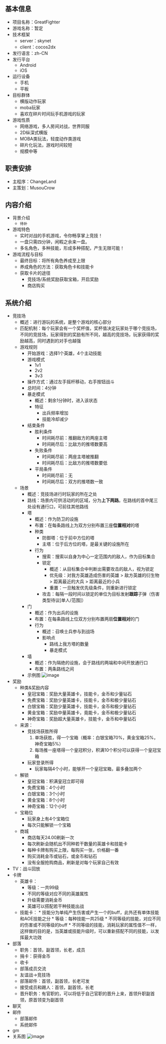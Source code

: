 ## 基本信息
* 项目名称：GreatFighter
* 游戏名称：暂定
* 技术框架
	* server：skynet
	* client：cocos2dx
* 发行语言：zh-CN
* 发行平台
	* Android
	* iOS
* 运行设备
	* 手机
	* 平板
* 目标群体
	* 横版动作玩家
	* moba玩家
	* 喜欢在碎片时间玩手机游戏的玩家
* 游戏性质
	* 网络游戏，多人房间对战，世界同服
	* 2D纵深式横版
	* MOBA类玩法，轻度动作类游戏
	* 碎片化玩法，游戏时间较短
	* 规模中等
## 职责安排
* 主程序：ChangeLand
* 主策划：MusouCrow
## 内容介绍
* 背景介绍
 	* `待补`  
 * 游戏特色
	 * 实时对战的手机游戏，令你畅享掌上竞技！
	 * 一盘只需四分钟，闲暇之余来一盘。
	 * 多名角色，多种技能，形成多种搭配，产生无限可能！
* 游戏流程与目标
	* 最终目标：将所有角色养成至上限
	* 养成角色的方法：获取角色卡和技能卡
	* 获取卡片的途径
		* 竞技场/系统奖励获取宝箱，开启奖励
		* 商店购买
## 系统介绍
* 竞技场
	* 概述：进行游玩的系统，是整个游戏的核心部分
	* 匹配机制：每个玩家会有一个奖杯值，奖杯值决定玩家处于哪个竞技场，不同的竞技场，玩家得到的奖励有所不同，越高的竞技场，玩家获得的奖励越高，同时遇到的对手也越强
	* 游戏规则
		* 开始游戏：选择1个英雄，4个主动技能
    	* 游戏模式
    		* 1v1
    		* 2v2
    		* 3v3
	    * 操作方式：通过左手摇杆移动，右手按钮战斗
	    * 总时间：4分钟
    	* 暴走模式
	    	* 概述：剩余1分钟时，进入该状态
	    	* 特征
		    	* 出兵频率增加
		    	* 技能冷却减少
		* 结束条件
	    	* 胜利条件
		    	* 时间耗尽前：推翻敌方的两座主塔
		    	* 时间耗尽后：比敌方的推塔数要高
			* 失败条件
				* 时间耗尽前：两座主塔被推翻
				* 时间耗尽后：比敌方的推塔数要低
			* 平局条件
				* 时间耗尽前：无
				* 时间耗尽后：双方的推塔数一致
    * 场景
    	* 概述：竞技场进行时玩家的所在之处
    	* 路线：场景内可供活动的的区域，分为**上下两路**。在路线的首中尾三处设有通行口，可前往其他路线
    	* 塔
	    	* 概述：作为防卫的设施
    		* 布置：在每条路线上为双方分别布置三座**位置相对**的塔
	    	* 种类
		    	* 防御塔：位于前中方位的塔
		    	* 主塔：位于后方位的塔，是最关键的设施所在
	    	* 行为
	    		* 搜索：搜索以自身为中心一定范围内的敌人，作为目标集合
	    		* 锁定
	    			* 概述：从目标集合中判断出需要攻击的敌人，视为锁定
	    			* 优先级：对我方英雄造成伤害的英雄 > 敌方英雄的衍生物 > 距离最近的大兵 > 距离最近的小兵
	    			* 重置：一旦触发优先级条件，则重新进行锁定
	    		* 攻击：每隔一段时间以锁定的单位为目标发射**跟踪**子弹（伤害类型待议[单人/范围]）
	  	* 门
		  	* 概述：作为出兵的设施
		  	* 布置：在每条路线上位双方分别布置两扇**位置相对**的门
		  	* 行为
			  	* 概述：召唤士兵参与到战场
			  	* 影响点
				  	* 路线上我方塔的数量
				  	* 暴走模式
		* 墙
			* 概述：作为隔绝的设施，会于路线的两端和中间开放通行口
			* 布置：两条路线之间
		* 示例图 ![image](https://raw.githubusercontent.com/Manistein/Photos/master/IndenpentProject/GreatFighter/SketchMap.png)
* 奖励
	* 种类&奖励内容
		* 皇冠宝箱：奖励大量英雄卡，技能卡，金币和少量钻石
		* 免费宝箱：奖励少量英雄卡，技能卡，金币和极少量钻石
		* 白银宝箱：奖励少量英雄卡，技能卡，金币和极少量钻石
		* 黄金宝箱：奖励中量英雄卡，竟能卡，金币和极少量钻石
		* 神奇宝箱：奖励超大量英雄卡，技能卡，金币和中量钻石
	* 来源：
		* 竞技场获胜所得
			1. 单场获胜，得一个宝箱（概率：白银宝箱70%，黄金宝箱25%，神奇宝箱5%）
			2. 每场推一座塔得一个皇冠积分，积满10个积分可以获得一个皇冠宝箱
		* 玩家登录所得
		    * 玩家每隔4个小时，能够开一个皇冠宝箱，最多叠加两个
	* 解锁
		* 皇冠宝箱：积满皇冠立即可得
		* 免费宝箱：4个小时
		* 白银宝箱：3个小时
		* 黄金宝箱：8个小时
		* 神奇宝箱：12个小时
	* 宝箱位
		* 玩家身上有4个宝箱位
		* 每次只能解锁一个宝箱
	* 商城
		* 商店每天24.00刷新一次
		* 每次刷新会随机出不同种若干数量的英雄卡和技能卡
		* 每种卡牌有购买上限，每购买一张，价格翻一番
		* 购买消耗金币或钻石，或金币和钻石
		* 没有全服抢购商品，刷新是对每个玩家自己有效
* TV：战斗回放
* 卡牌
	* 英雄卡：
		* 等级：一共99级
		* 不同的等级对应不同的英雄属性
		* 升级需要消耗金币
		* 英雄可以搭配若干种技能出战
	* 技能卡：
	        * 技能分为单纯产生伤害或产生一个的buff，此外还有单体技能和AOE技能之分
	        * 等级：每种技能一共25级
	        * 不同等级的技能，对应不同的伤害或不同等级的buff
	        * 不同等级的技能，消耗玩家的属性值不一样，这样做的目的是，当英雄或技能升级时，可以重新搭配不同的技能，以发挥最大功效
* 部落
	* 职务：首领，副首领，长老，成员
	* 捐卡：获得金币
	* 收卡
	* 部落成员交流
	* 友谊战->竞技场
	* 部落邮件：首领，副首领，长老可发
	* 接受成员和踢人：首领，副首领，长老
	* 晋升职务：有官职的，可以将低于自己官职的晋升上来，首领升职副首领，原首领变为副首领
* 聊天
* 邮件
	* 部落邮件
	* 系统邮件
* gm
* 关系图
![image](https://raw.githubusercontent.com/Manistein/Photos/master/IndenpentProject/GreatFighter/SystemRelationShip.png)